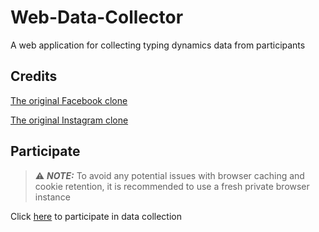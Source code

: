 # Web-Data-Collector

A web application for collecting typing dynamics data from participants
## Credits

[The original Facebook clone](https://github.com/KashanAdnan/Facebook-Clone)

[The original Instagram clone](https://github.com/leocosta1/instagram-clone)

## Participate
>  ⚠️ **_NOTE:_**  To avoid any potential issues with browser caching and cookie retention, it is recommended to use a fresh private browser instance

Click [here](https://fakeprofiledetection.github.io/web-data-collection/pages/hosting/consent.html) to participate in data collection
